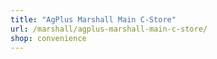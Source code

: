 ```yaml
---
title: "AgPlus Marshall Main C-Store"
url: /marshall/agplus-marshall-main-c-store/
shop: convenience
---
```

